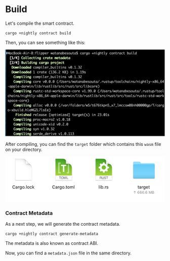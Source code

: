 # Build

Let's compile the smart contract.

```text
cargo +nightly contract build
```

Then, you can see something like this: 

![](../../.gitbook/assets/sukurnshotto-2020-06-21-103323png.png)

After compiling, you can find the `target` folder which contains  this  `wasm` file on your directory.

![](../../.gitbook/assets/sukurnshotto-2020-06-21-103443png.png)

### Contract Metadata

As a next step,  we will generate the contract metadata.

```text
cargo +nightly contract generate-metadata
```

The metadata is also known as contract ABI.

 Now, you can find a `metadata.json` file in the same directory.


